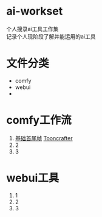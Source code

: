# ai-workset
个人搜录ai工具工作集    
记录个人现阶段了解并能运用的ai工具    
# 文件分类    
 - comfy   
 - webui
 - 
# comfy工作流
1. [基础首尾帧](comfy/基础首尾帧.json) [Tooncrafter](https://github.com/AIGODLIKE/ComfyUI-ToonCrafter/tree/main/ToonCrafter)
2. 2
3. 3

# webui工具
1. 1
2. 2
3. 3

